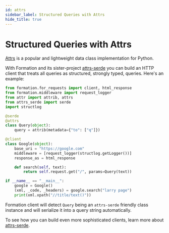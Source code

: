 ```yaml
---
id: attrs
sidebar_label: Structured Queries with Attrs
hide_title: true
---
```

# Structured Queries with Attrs

[Attrs](https://attrs.org) is a popular and lightweight data class implementation for Python.

With Formation and its sister-project [attrs-serde](https://github.com/jondot/attrs-serde) you can build an HTTP client that treats all queries as structured, strongly typed, queries. Here's an example:


```py
from formation.for_requests import client, html_response
from formation.middleware import request_logger
from attr import attrib, attrs
from attrs_serde import serde
import structlog

@serde
@attrs
class Query(object):
    query = attrib(metadata={"to": ["q"]})

@client
class Google(object):
    base_uri = "https://google.com"
    middleware = [request_logger(structlog.getLogger())]
    response_as = html_response

    def search(self, text):
        return self.request.get("/", params=Query(text))

if __name__ == "__main__":
    google = Google()
    (xml, _code, _headers) = google.search("larry page")
    print(xml.xpath("//title/text()"))
```

Formation client will detect `Query` being an `attrs-serde` friendly class instance and will serialize it into a query string automatically.

To see how you can build even more sophisticated clients, learn more about [attrs-serde](https://github.com/jondot/attrs-serde).